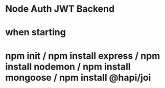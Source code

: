 # Node Auth JWT Backend

# when starting

# npm init / npm install express / npm install nodemon / npm install mongoose / npm install @hapi/joi
